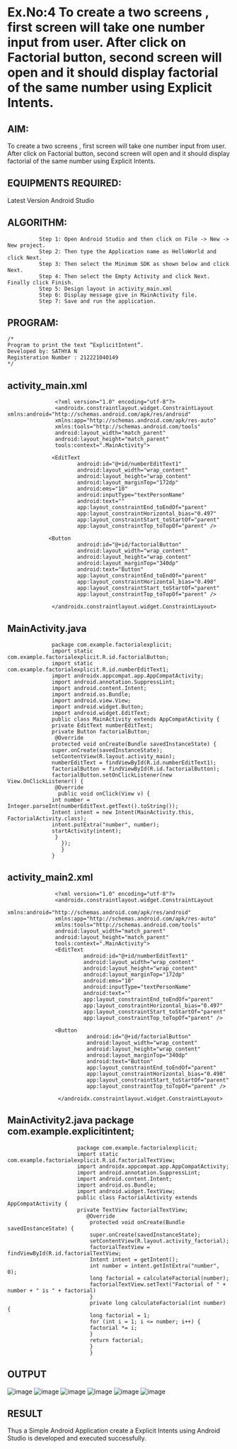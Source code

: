 # Ex.No:4 To create a two screens , first screen will take one number input from user. After click on Factorial button, second screen will open and it should display factorial of the same number using Explicit Intents.


## AIM:

To create a two screens , first screen will take one number input from user. After click on Factorial button, second screen will open and it should display factorial of the same number using Explicit Intents.


## EQUIPMENTS REQUIRED:

Latest Version Android Studio

## ALGORITHM:
              Step 1: Open Android Studio and then click on File -> New -> New project. 
              Step 2: Then type the Application name as HelloWorld and click Next. 
              Step 3: Then select the Minimum SDK as shown below and click Next. 
              Step 4: Then select the Empty Activity and click Next. Finally click Finish. 
              Step 5: Design layout in activity_main.xml 
              Step 6: Display message give in MainActivity file. 
              Step 7: Save and run the application. 


## PROGRAM:
```
/*
Program to print the text “ExplicitIntent”.
Developed by: SATHYA N
Registeration Number : 212221040149
*/
```
## activity_main.xml 
                   <?xml version="1.0" encoding="utf-8"?>
                   <androidx.constraintlayout.widget.ConstraintLayout xmlns:android="http://schemas.android.com/apk/res/android"
                   xmlns:app="http://schemas.android.com/apk/res-auto"
                   xmlns:tools="http://schemas.android.com/tools"
                   android:layout_width="match_parent"
                   android:layout_height="match_parent"
                   tools:context=".MainActivity">

                  <EditText
                          android:id="@+id/numberEditText1"
                          android:layout_width="wrap_content"
                          android:layout_height="wrap_content"
                          android:layout_marginTop="172dp"
                          android:ems="10"
                          android:inputType="textPersonName"
                          android:text=""
                          app:layout_constraintEnd_toEndOf="parent"
                          app:layout_constraintHorizontal_bias="0.497"
                          app:layout_constraintStart_toStartOf="parent"
                          app:layout_constraintTop_toTopOf="parent" />

                 <Button
                          android:id="@+id/factorialButton"
                          android:layout_width="wrap_content"
                          android:layout_height="wrap_content"
                          android:layout_marginTop="340dp"
                          android:text="Button"
                          app:layout_constraintEnd_toEndOf="parent"
                          app:layout_constraintHorizontal_bias="0.498"
                          app:layout_constraintStart_toStartOf="parent"
                          app:layout_constraintTop_toTopOf="parent" />

                  </androidx.constraintlayout.widget.ConstraintLayout>

## MainActivity.java 
                  package com.example.factorialexplicit;
                  import static com.example.factorialexplicit.R.id.factorialButton;
                  import static com.example.factorialexplicit.R.id.numberEditText1;
                  import androidx.appcompat.app.AppCompatActivity;
                  import android.annotation.SuppressLint;
                  import android.content.Intent;
                  import android.os.Bundle;
                  import android.view.View;
                  import android.widget.Button;
                  import android.widget.EditText;
                  public class MainActivity extends AppCompatActivity {
                  private EditText numberEditText;
                  private Button factorialButton;
                   @Override
                  protected void onCreate(Bundle savedInstanceState) {
                  super.onCreate(savedInstanceState);
                  setContentView(R.layout.activity_main);
                  numberEditText = findViewById(R.id.numberEditText1);
                  factorialButton = findViewById(R.id.factorialButton);
                  factorialButton.setOnClickListener(new View.OnClickListener() {
                   @Override
                    public void onClick(View v) {
                  int number = Integer.parseInt(numberEditText.getText().toString());
                  Intent intent = new Intent(MainActivity.this, FactorialActivity.class);
                  intent.putExtra("number", number);
                  startActivity(intent);
                   }
                     });
                     }
                  }

## activity_main2.xml 
                   <?xml version="1.0" encoding="utf-8"?>
                   <androidx.constraintlayout.widget.ConstraintLayout 
                   xmlns:android="http://schemas.android.com/apk/res/android"
                   xmlns:app="http://schemas.android.com/apk/res-auto"
                   xmlns:tools="http://schemas.android.com/tools"
                   android:layout_width="match_parent"
                   android:layout_height="match_parent"
                   tools:context=".MainActivity">
                   <EditText
                            android:id="@+id/numberEditText1"
                            android:layout_width="wrap_content"
                            android:layout_height="wrap_content"
                            android:layout_marginTop="172dp"
                            android:ems="10"
                            android:inputType="textPersonName"
                            android:text=""
                            app:layout_constraintEnd_toEndOf="parent"
                            app:layout_constraintHorizontal_bias="0.497"
                            app:layout_constraintStart_toStartOf="parent"
                            app:layout_constraintTop_toTopOf="parent" />

                   <Button
                             android:id="@+id/factorialButton"
                             android:layout_width="wrap_content"
                             android:layout_height="wrap_content"
                             android:layout_marginTop="340dp"
                             android:text="Button"
                             app:layout_constraintEnd_toEndOf="parent"
                             app:layout_constraintHorizontal_bias="0.498"
                             app:layout_constraintStart_toStartOf="parent"
                             app:layout_constraintTop_toTopOf="parent" />

                    </androidx.constraintlayout.widget.ConstraintLayout>

## MainActivity2.java package com.example.explicitintent; 
                          package com.example.factorialexplicit;
                          import static com.example.factorialexplicit.R.id.factorialTextView;
                          import androidx.appcompat.app.AppCompatActivity;
                          import android.annotation.SuppressLint;
                          import android.content.Intent;
                          import android.os.Bundle;
                          import android.widget.TextView;
                          public class FactorialActivity extends AppCompatActivity {
                          private TextView factorialTextView;
                             @Override
                              protected void onCreate(Bundle savedInstanceState) {
                              super.onCreate(savedInstanceState);
                              setContentView(R.layout.activity_factorial);
                              factorialTextView = findViewById(R.id.factorialTextView;
                              Intent intent = getIntent();
                              int number = intent.getIntExtra("number", 0);
                              long factorial = calculateFactorial(number);
                              factorialTextView.setText("Factorial of " + number + " is " + factorial)
                              }
                              private long calculateFactorial(int number) {
                              long factorial = 1;
                              for (int i = 1; i <= number; i++) {
                              factorial *= i;
                              }
                              return factorial;
                              }
                              }


## OUTPUT

![image](https://github.com/Sathya-006/Mobile-Application-Development/assets/121661327/0cd01c69-f549-46c3-82f0-ec7e419c99eb)
![image](https://github.com/Sathya-006/Mobile-Application-Development/assets/121661327/b89281d4-ad93-43a2-8e4c-6099c3a74725)
![image](https://github.com/Sathya-006/Mobile-Application-Development/assets/121661327/f7c95672-002c-478e-85c3-fb5e1f600eaf)
![image](https://github.com/Sathya-006/Mobile-Application-Development/assets/121661327/10365dd0-bc73-43ce-bea5-d5e2d0049579)
![image](https://github.com/Sathya-006/Mobile-Application-Development/assets/121661327/e187cdcb-93be-45fa-8e88-83483fe03d27)
![image](https://github.com/Sathya-006/Mobile-Application-Development/assets/121661327/e7f26fe4-9b03-4ded-9758-465aa3c8057a)



## RESULT
Thus a Simple Android Application create a Explicit Intents using Android Studio is developed and executed successfully.


